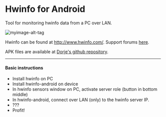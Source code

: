 # Hwinfo for Android
Tool for monitoring hwinfo data from a PC over LAN.

![myimage-alt-tag](https://photos-4.dropbox.com/t/2/AABOoaEz_tUf7x6eRyuQJ9Ie8W-xN6F8SZYD4Ig-qlt6kg/12/13336177/png/32x32/3/1458709200/0/2/Screenshot_2016-03-22-17-58-58.png/EMuJ9AkYuvcaIAIoAg/dVu5-Fi1DO-NWB5nZlNxGldpQWDhD0qdq5z1x2YNXc0?size_mode=5&size=32x32)

Hwinfo can be found at http://www.hwinfo.com/.  Support forums [here](http://www.hwinfo.com/forum/Thread-hwinfo-android).

APK files are available at [Dorje's github repository](https://github.com/jasondorjeshort/hwinfo-android).

-----

#### Basic instructions

* Install hwinfo on PC
* Install hwinfo-android on device
* In hwinfo sensors window on PC, activate server role (button in bottom middle)
* In hwinfo-android, connect over LAN (only) to the hwinfo server IP.
* ???
* Profit!
